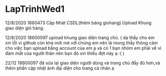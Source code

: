 # LapTrinhWed1
12/8/2020 1660473 Cập Nhât CSDL(thêm bảng giohang).Upload Khung giao diện giỏ hàng.

12/8/2020 18600097 upload khung giao diện trang chủ. (  dạ thầy cho em xin lỗi vì github còn khá mới mẻ với chúng em nên là mong thầy thông cảm cho việc bạn upload bằng account của em ạ và có 1 bạn nhóm em phải về vì đám mất của người thân nên bạn đó xin thiếu đợt này ạ :(   )


22/12 18600097 đã sửa lại giao diện người dùng và trang chủ đầy đủ hơn,và thêm phần cập nhật ảnh đại diện cho trang cá nhân ạ

